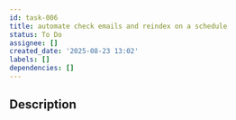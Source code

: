```yaml
---
id: task-006
title: automate check emails and reindex on a schedule
status: To Do
assignee: []
created_date: '2025-08-23 13:02'
labels: []
dependencies: []
---
```


## Description
